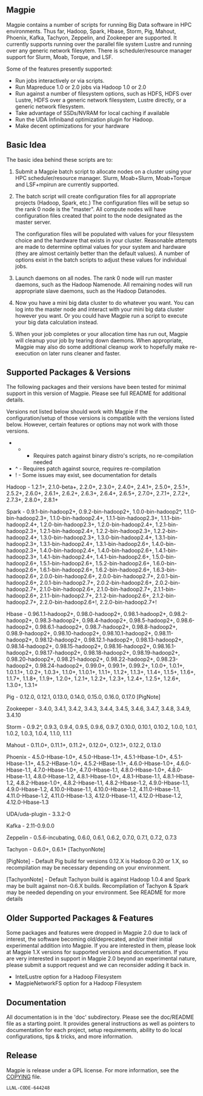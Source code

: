 Magpie
------

Magpie contains a number of scripts for running Big Data software in
HPC environments.  Thus far, Hadoop, Spark, Hbase, Storm, Pig, Mahout,
Phoenix, Kafka, Tachyon, Zeppelin, and Zookeeper are supported.  It
currently supports running over the parallel file system Lustre and
running over any generic network filesytem.  There is
scheduler/resource manager support for Slurm, Moab, Torque, and LSF.

Some of the features presently supported:

- Run jobs interactively or via scripts.
- Run Mapreduce 1.0 or 2.0 jobs via Hadoop 1.0 or 2.0
- Run against a number of filesystem options, such as HDFS, HDFS over
  Lustre, HDFS over a generic network filesystem, Lustre directly, or
  a generic network filesystem.
- Take advantage of SSDs/NVRAM for local caching if available
- Run the UDA Infiniband optimization plugin for Hadoop.
- Make decent optimizations for your hardware

Basic Idea
----------

The basic idea behind these scripts are to:

1) Submit a Magpie batch script to allocate nodes on a cluster using
   your HPC scheduler/resource manager.  Slurm, Moab+Slurm,
   Moab+Torque and LSF+mpirun are currently supported.

2) The batch script will create configuration files for all
   appropriate projects (Hadoop, Spark, etc.)  The configuration files
   will be setup so the rank 0 node is the "master".  All compute
   nodes will have configuration files created that point to the node
   designated as the master server.

   The configuration files will be populated with values for your
   filesystem choice and the hardware that exists in your cluster.
   Reasonable attempts are made to determine optimal values for your
   system and hardware (they are almost certainly better than the
   default values).  A number of options exist in the batch scripts to
   adjust these values for individual jobs.

3) Launch daemons on all nodes.  The rank 0 node will run master
   daemons, such as the Hadoop Namenode.  All remaining nodes will run
   appropriate slave daemons, such as the Hadoop Datanodes.

4) Now you have a mini big data cluster to do whatever you want.  You
   can log into the master node and interact with your mini big data
   cluster however you want.  Or you could have Magpie run a script to
   execute your big data calculation instead.

5) When your job completes or your allocation time has run out, Magpie
   will cleanup your job by tearing down daemons.  When appropriate,
   Magpie may also do some additional cleanup work to hopefully make
   re-execution on later runs cleaner and faster.

Supported Packages & Versions
-----------------------------

The following packages and their versions have been tested for minimal
support in this version of Magpie.  Please see full README for
additional details.

Versions not listed below should work with Magpie if the
configuration/setup of those versions is compatible with the versions
listed below.  However, certain features or options may not work with
those versions.

* + - Requires patch against binary distro's scripts, no re-compilation needed
* ^ - Requires patch against source, requires re-compilation
* ! - Some issues may exist, see documentation for details

Hadoop - 1.2.1+, 2.1.0-beta+, 2.2.0+, 2.3.0+, 2.4.0+, 2.4.1+, 2.5.0+,
         2.5.1+, 2.5.2+, 2.6.0+, 2.6.1+, 2.6.2+, 2.6.3+, 2.6.4+,
         2.6.5+, 2.7.0+, 2.7.1+, 2.7.2+, 2.7.3+, 2.8.0+, 2.8.1+

Spark - 0.9.1-bin-hadoop2+, 0.9.2-bin-hadoop2+, 1.0.0-bin-hadoop2^,
        1.1.0-bin-hadoop2.3+, 1.1.0-bin-hadoop2.4+,
        1.1.1-bin-hadoop2.3+, 1.1.1-bin-hadoop2.4+,
        1.2.0-bin-hadoop2.3+, 1.2.0-bin-hadoop2.4+,
        1.2.1-bin-hadoop2.3+, 1.2.1-bin-hadoop2.4+,
        1.2.2-bin-hadoop2.3+, 1.2.2-bin-hadoop2.4+,
        1.3.0-bin-hadoop2.3+, 1.3.0-bin-hadoop2.4+,
        1.3.1-bin-hadoop2.3+, 1.3.1-bin-hadoop2.4+,
        1.3.1-bin-hadoop2.6+, 1.4.0-bin-hadoop2.3+,
        1.4.0-bin-hadoop2.4+, 1.4.0-bin-hadoop2.6+,
        1.4.1-bin-hadoop2.3+, 1.4.1-bin-hadoop2.4+,
        1.4.1-bin-hadoop2.6+, 1.5.0-bin-hadoop2.6+,
        1.5.1-bin-hadoop2.6+, 1.5.2-bin-hadoop2.6+,
        1.6.0-bin-hadoop2.6+, 1.6.1-bin-hadoop2.6+,
        1.6.2-bin-hadoop2.6+, 1.6.3-bin-hadoop2.6+,
        2.0.0-bin-hadoop2.6+, 2.0.0-bin-hadoop2.7+,
        2.0.1-bin-hadoop2.6+, 2.0.1-bin-hadoop2.7+,
        2.0.2-bin-hadoop2.6+, 2.0.2-bin-hadoop2.7+,
        2.1.0-bin-hadoop2.6+, 2.1.0-bin-hadoop2.7+,
        2.1.1-bin-hadoop2.6+, 2.1.1-bin-hadoop2.7+,
        2.1.2-bin-hadoop2.6+, 2.1.2-bin-hadoop2.7+,
        2.2.0-bin-hadoop2.6+!, 2.2.0-bin-hadoop2.7+!

Hbase - 0.96.1.1-hadoop2+, 0.98.0-hadoop2+, 0.98.1-hadoop2+,
        0.98.2-hadoop2+, 0.98.3-hadoop2+, 0.98.4-hadoop2+,
        0.98.5-hadoop2+, 0.98.6-hadoop2+, 0.98.6.1-hadoop2+,
        0.98.7-hadoop2+, 0.98.8-hadoop2+, 0.98.9-hadoop2+,
        0.98.10-hadoop2+, 0.98.10.1-hadoop2+, 0.98.11-hadoop2+,
        0.98.12-hadoop2+, 0.98.12.1-hadoop2+, 0.98.13-hadoop2+,
        0.98.14-hadoop2+, 0.98.15-hadoop2+, 0.98.16-hadoop2+,
        0.98.16.1-hadoop2+, 0.98.17-hadoop2+, 0.98.18-hadoop2+,
        0.98.19-hadoop2+, 0.98.20-hadoop2+, 0.98.21-hadoop2+,
        0.98.22-hadoop2+, 0.98.23-hadoop2+, 0.98.24-hadoop2+, 0.99.0+,
        0.99.1+, 0.99.2+, 1.0.0+, 1.0.1+, 1.0.1.1+, 1.0.2+, 1.0.3+,
        1.1.0+, 1.1.0.1+, 1.1.1+, 1.1.2+, 1.1.3+, 1.1.4+, 1.1.5+,
        1.1.6+, 1.1.7+, 1.1.8+, 1.1.9+, 1.2.0+, 1.2.1+, 1.2.2+,
        1.2.3+, 1.2.4+, 1.2.5+, 1.2.6+, 1.3.0+, 1.3.1+

Pig - 0.12.0, 0.12.1, 0.13.0, 0.14.0, 0.15.0, 0.16.0, 0.17.0 [PigNote]

Zookeeper - 3.4.0, 3.4.1, 3.4.2, 3.4.3, 3.4.4, 3.4.5, 3.4.6, 3.4.7,
            3.4.8, 3.4.9, 3.4.10

Storm - 0.9.2^, 0.9.3, 0.9.4, 0.9.5, 0.9.6, 0.9.7, 0.10.0, 0.10.1,
        0.10.2, 1.0.0, 1.0.1, 1.0.2, 1.0.3, 1.0.4, 1.1.0, 1.1.1

Mahout - 0.11.0+, 0.11.1+, 0.11.2+, 0.12.0+, 0.12.1+, 0.12.2, 0.13.0

Phoenix - 4.5.0-Hbase-1.0+, 4.5.0-Hbase-1.1+, 4.5.1-Hbase-1.0+,
          4.5.1-Hbase-1.1+, 4.5.2-HBase-1.0+, 4.5.2-HBase-1.1+,
          4.6.0-Hbase-1.0+, 4.6.0-Hbase-1.1, 4.7.0-Hbase-1.0+,
          4.7.0-Hbase-1.1, 4.8.0-Hbase-1.0+, 4.8.0-Hbase-1.1,
          4.8.0-Hbase-1.2, 4.8.1-Hbase-1.0+, 4.8.1-Hbase-1.1,
          4.8.1-Hbase-1.2, 4.8.2-Hbase-1.0+, 4.8.2-Hbase-1.1,
          4.8.2-Hbase-1.2, 4.9.0-Hbase-1.1, 4.9.0-Hbase-1.2,
          4.10.0-Hbase-1.1, 4.10.0-Hbase-1.2, 4.11.0-Hbase-1.1,
          4.11.0-Hbase-1.2, 4.11.0-Hbase-1.3, 4.12.0-Hbase-1.1,
          4.12.0-Hbase-1.2, 4.12.0-Hbase-1.3

UDA/uda-plugin - 3.3.2-0

Kafka - 2.11-0.9.0.0

Zeppelin - 0.5.6-incubating, 0.6.0, 0.6.1, 0.6.2, 0.7.0, 0.7.1, 0.7.2,
           0.7.3

Tachyon - 0.6.0+, 0.6.1+ [TachyonNote]

[PigNote] - Default Pig build for versions 0.12.X is Hadoop 0.20 or
      1.X, so recompilation may be necessary depending on your
      environment.

[TachyonNote] - Default Tachyon build is against Hadoop 1.0.4 and
      Spark may be built against non-0.6.X builds.  Recompilation of
      Tachyon & Spark may be needed depending on your environment.
      See README for more details

Older Supported Packages & Features
-----------------------------------

Some packages and features were dropped in Magpie 2.0 due to lack of
interest, the software becoming old/deprecated, and/or their initial
experimental addition into Magpie.  If you are interested in them,
please look at Magpie 1.X versions for supported versions and
documentation.  If you are very interested in support in Magpie 2.0
beyond an experimental nature, please submit a support request and we
can reconsider adding it back in.

   - IntelLustre option for a Hadoop Filesystem
   - MagpieNetworkFS option for a Hadoop Filesystem

Documentation
-------------

All documentation is in the 'doc' subdirectory.  Please see the
doc/README file as a starting point.  It provides general instructions
as well as pointers to documentation for each project, setup
requirements, ability to do local configurations, tips & tricks, and
more information.

Release
-------

Magpie is release under a GPL license. For more information, see the [COPYING](/COPYING) file.

`LLNL-CODE-644248`
